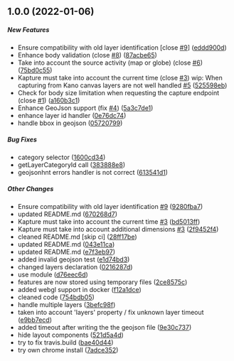 ## 1.0.0 (2022-01-06)

##### New Features

*  Ensure compatibility with old layer identification [close [#9](https://github.com/kalisio/kapture/pull/9)] ([eddd900d](https://github.com/kalisio/kapture/commit/eddd900d7e90914d0f6aea17b66716a85c0786ff))
*  Enhance body validation (close [#8](https://github.com/kalisio/kapture/pull/8)) ([87acbe65](https://github.com/kalisio/kapture/commit/87acbe65d31bd0737306c37dd1a138f1f11bbe6a))
*  Take into account the source activity (map or globe) (close [#6](https://github.com/kalisio/kapture/pull/6)) ([75bd0c55](https://github.com/kalisio/kapture/commit/75bd0c55738acddd5046815fb1f51e889cf413e3))
*  Kapture must take into account the current time (close [#3](https://github.com/kalisio/kapture/pull/3)) wip: When capturing from Kano canvas layers are not well handled [#5](https://github.com/kalisio/kapture/pull/5) ([525598eb](https://github.com/kalisio/kapture/commit/525598ebdb6f7f903a6446a25eff12f605d83276))
*  Check for body size limitation when requesting the capture endpoint (close [#1](https://github.com/kalisio/kapture/pull/1)) ([a160b3c1](https://github.com/kalisio/kapture/commit/a160b3c1ebfc8902fd08063f56d5a4ff44767ff4))
*  Enhance GeoJson support (fix [#4](https://github.com/kalisio/kapture/pull/4)) ([5a3c7de1](https://github.com/kalisio/kapture/commit/5a3c7de1ede026d533277168902642a0d8f243ad))
*  enhance layer id handler ([0e76dc74](https://github.com/kalisio/kapture/commit/0e76dc7476678bdc5518a6048ec6cc84a6a1e524))
*  handle bbox in geojson ([05720799](https://github.com/kalisio/kapture/commit/05720799e39584c99236c31088c36b69f40abc43))

##### Bug Fixes

*  category selector ([1600cd34](https://github.com/kalisio/kapture/commit/1600cd3482cb9035b01aee23e1c4911b1146c8c0))
*  getLayerCategoryId call ([383888e8](https://github.com/kalisio/kapture/commit/383888e842cf029cb55eef670ae62dcd212d10d0))
*  geojsonhnt errors handler is not correct ([613541d1](https://github.com/kalisio/kapture/commit/613541d15fc838a6917da3dcda1a8bc79e38d9ba))

##### Other Changes

*  Ensure compatibility with old layer identification [#9](https://github.com/kalisio/kapture/pull/9) ([9280fba7](https://github.com/kalisio/kapture/commit/9280fba775a76c9637b24b79cf2f01f3d99359df))
*  updated README.md ([670268d7](https://github.com/kalisio/kapture/commit/670268d71e90fa2021dd940bd3890235146b4f0f))
*  Kapture must take into account the current time [#3](https://github.com/kalisio/kapture/pull/3) ([bd5013ff](https://github.com/kalisio/kapture/commit/bd5013ff320ded1c5a801051905cbdd0ef9e9ee0))
*  Kapture must take into account additional dimensions [#3](https://github.com/kalisio/kapture/pull/3) ([2f9452f4](https://github.com/kalisio/kapture/commit/2f9452f4e54155193f751d3d36ceb3fd76787023))
*  cleaned README.md [skip ci] ([28ff17be](https://github.com/kalisio/kapture/commit/28ff17be758f4c06956a7446ccf4d5583632aa4a))
*  updated README.md ([043e11ca](https://github.com/kalisio/kapture/commit/043e11ca1a77ea2c933f7f679a3138a0d80cf29a))
*  updated README.md ([e7f3eb97](https://github.com/kalisio/kapture/commit/e7f3eb9765c1ac80a6d8980ca7b5f98f79d75c80))
*  added invalid geojson test ([e1d74bd3](https://github.com/kalisio/kapture/commit/e1d74bd39df4a1a8bb3c08c95627d382586914f5))
*  changed layers declaration ([0216287d](https://github.com/kalisio/kapture/commit/0216287dc38093432b406ea6ca871d47e7698a9a))
*  use module ([d76eec6d](https://github.com/kalisio/kapture/commit/d76eec6d4b7b440a6c5cc8613ce4a1d461eb3a8d))
*  features are now stored using temporary files ([2ce8575c](https://github.com/kalisio/kapture/commit/2ce8575c2ddb7e6f0b2877de60ce354f11c1b206))
*  added webgl support in docker ([f12a1dce](https://github.com/kalisio/kapture/commit/f12a1dce849499085416f3791b0c0424da2ddbb5))
*  cleaned code ([754bdb05](https://github.com/kalisio/kapture/commit/754bdb055c9a1171d90ef53dd4e8e046606387db))
*  handle multiple layers ([3befc98f](https://github.com/kalisio/kapture/commit/3befc98f58f06c69a5c82a8a4029c278e4f800eb))
*  taken into account 'layers' property / fix unknown layer timeout ([e9bb7ecd](https://github.com/kalisio/kapture/commit/e9bb7ecd41b5cad5fdc64ff7c3e175903ce2cc7e))
*  added timeout after writing the the geojson file ([9e30c737](https://github.com/kalisio/kapture/commit/9e30c737dc62b69c359feec51cde801a1d843a75))
*  hide layout components ([521d5a4d](https://github.com/kalisio/kapture/commit/521d5a4d092124d704e69506d4bd29fbb89553c5))
*  try to fix travis.build ([bae40d44](https://github.com/kalisio/kapture/commit/bae40d44b5b13e7c538868c4ee4932246040f8fd))
*  try own chrome install ([7adce352](https://github.com/kalisio/kapture/commit/7adce352cbee070ff1b67e9a633ab570244c0baf))

